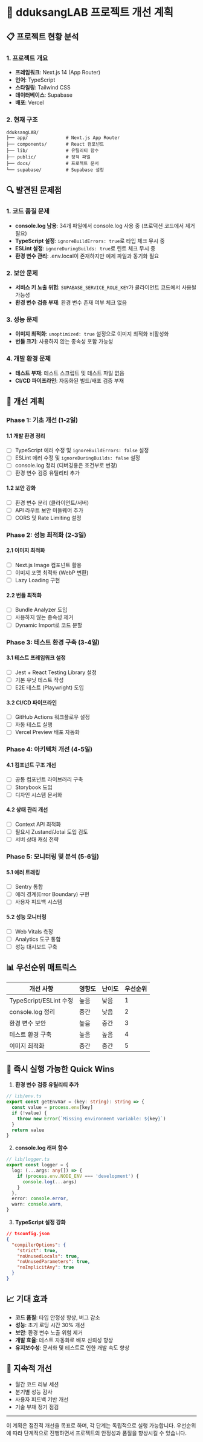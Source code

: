 # 🚀 dduksangLAB 프로젝트 개선 계획

## 📋 프로젝트 현황 분석

### 1. 프로젝트 개요
- **프레임워크**: Next.js 14 (App Router)
- **언어**: TypeScript
- **스타일링**: Tailwind CSS
- **데이터베이스**: Supabase
- **배포**: Vercel

### 2. 현재 구조
```
dduksangLAB/
├── app/              # Next.js App Router
├── components/       # React 컴포넌트
├── lib/              # 유틸리티 함수
├── public/           # 정적 파일
├── docs/             # 프로젝트 문서
└── supabase/         # Supabase 설정
```

## 🔍 발견된 문제점

### 1. 코드 품질 문제
- **console.log 남용**: 34개 파일에서 console.log 사용 중 (프로덕션 코드에서 제거 필요)
- **TypeScript 설정**: `ignoreBuildErrors: true`로 타입 체크 무시 중
- **ESLint 설정**: `ignoreDuringBuilds: true`로 린트 체크 무시 중
- **환경 변수 관리**: .env.local이 존재하지만 예제 파일과 동기화 필요

### 2. 보안 문제
- **서비스 키 노출 위험**: `SUPABASE_SERVICE_ROLE_KEY`가 클라이언트 코드에서 사용될 가능성
- **환경 변수 검증 부재**: 환경 변수 존재 여부 체크 없음

### 3. 성능 문제
- **이미지 최적화**: `unoptimized: true` 설정으로 이미지 최적화 비활성화
- **번들 크기**: 사용하지 않는 종속성 포함 가능성

### 4. 개발 환경 문제
- **테스트 부재**: 테스트 스크립트 및 테스트 파일 없음
- **CI/CD 파이프라인**: 자동화된 빌드/배포 검증 부재

## 🎯 개선 계획

### Phase 1: 기초 개선 (1-2일)

#### 1.1 개발 환경 정리
- [ ] TypeScript 에러 수정 및 `ignoreBuildErrors: false` 설정
- [ ] ESLint 에러 수정 및 `ignoreDuringBuilds: false` 설정
- [ ] console.log 정리 (디버깅용은 조건부로 변경)
- [ ] 환경 변수 검증 유틸리티 추가

#### 1.2 보안 강화
- [ ] 환경 변수 분리 (클라이언트/서버)
- [ ] API 라우트 보안 미들웨어 추가
- [ ] CORS 및 Rate Limiting 설정

### Phase 2: 성능 최적화 (2-3일)

#### 2.1 이미지 최적화
- [ ] Next.js Image 컴포넌트 활용
- [ ] 이미지 포맷 최적화 (WebP 변환)
- [ ] Lazy Loading 구현

#### 2.2 번들 최적화
- [ ] Bundle Analyzer 도입
- [ ] 사용하지 않는 종속성 제거
- [ ] Dynamic Import로 코드 분할

### Phase 3: 테스트 환경 구축 (3-4일)

#### 3.1 테스트 프레임워크 설정
- [ ] Jest + React Testing Library 설정
- [ ] 기본 유닛 테스트 작성
- [ ] E2E 테스트 (Playwright) 도입

#### 3.2 CI/CD 파이프라인
- [ ] GitHub Actions 워크플로우 설정
- [ ] 자동 테스트 실행
- [ ] Vercel Preview 배포 자동화

### Phase 4: 아키텍처 개선 (4-5일)

#### 4.1 컴포넌트 구조 개선
- [ ] 공통 컴포넌트 라이브러리 구축
- [ ] Storybook 도입
- [ ] 디자인 시스템 문서화

#### 4.2 상태 관리 개선
- [ ] Context API 최적화
- [ ] 필요시 Zustand/Jotai 도입 검토
- [ ] 서버 상태 캐싱 전략

### Phase 5: 모니터링 및 분석 (5-6일)

#### 5.1 에러 트래킹
- [ ] Sentry 통합
- [ ] 에러 경계(Error Boundary) 구현
- [ ] 사용자 피드백 시스템

#### 5.2 성능 모니터링
- [ ] Web Vitals 측정
- [ ] Analytics 도구 통합
- [ ] 성능 대시보드 구축

## 📊 우선순위 매트릭스

| 개선 사항 | 영향도 | 난이도 | 우선순위 |
|-----------|--------|--------|----------|
| TypeScript/ESLint 수정 | 높음 | 낮음 | 1 |
| console.log 정리 | 중간 | 낮음 | 2 |
| 환경 변수 보안 | 높음 | 중간 | 3 |
| 테스트 환경 구축 | 높음 | 높음 | 4 |
| 이미지 최적화 | 중간 | 중간 | 5 |

## 🚀 즉시 실행 가능한 Quick Wins

1. **환경 변수 검증 유틸리티 추가**
```typescript
// lib/env.ts
export const getEnvVar = (key: string): string => {
  const value = process.env[key]
  if (!value) {
    throw new Error(`Missing environment variable: ${key}`)
  }
  return value
}
```

2. **console.log 래퍼 함수**
```typescript
// lib/logger.ts
export const logger = {
  log: (...args: any[]) => {
    if (process.env.NODE_ENV === 'development') {
      console.log(...args)
    }
  },
  error: console.error,
  warn: console.warn,
}
```

3. **TypeScript 설정 강화**
```json
// tsconfig.json
{
  "compilerOptions": {
    "strict": true,
    "noUnusedLocals": true,
    "noUnusedParameters": true,
    "noImplicitAny": true
  }
}
```

## 📈 기대 효과

- **코드 품질**: 타입 안정성 향상, 버그 감소
- **성능**: 초기 로딩 시간 30% 개선
- **보안**: 환경 변수 노출 위험 제거
- **개발 효율**: 테스트 자동화로 배포 신뢰성 향상
- **유지보수성**: 문서화 및 테스트로 인한 개발 속도 향상

## 🔄 지속적 개선

- 월간 코드 리뷰 세션
- 분기별 성능 감사
- 사용자 피드백 기반 개선
- 기술 부채 정기 점검

---

이 계획은 점진적 개선을 목표로 하며, 각 단계는 독립적으로 실행 가능합니다.
우선순위에 따라 단계적으로 진행하면서 프로젝트의 안정성과 품질을 향상시킬 수 있습니다.